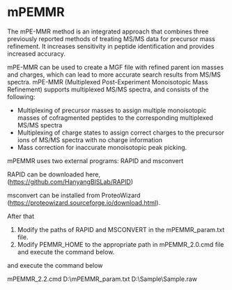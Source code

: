 # mPEMMR
The mPE-MMR method is an integrated approach that combines three previously reported methods of treating MS/MS data for precursor mass refinement. It increases sensitivity in peptide identification and provides increased accuracy.

mPE-MMR can be used to create a MGF file with refined parent ion masses and charges, which can lead to more accurate search results from MS/MS spectra. mPE-MMR (Multiplexed Post-Experiment Monoisotopic Mass Refinement) supports multiplexed MS/MS spectra, and consists of the following:

 - Multiplexing of precursor masses to assign multiple monoisotopic masses of cofragmented peptides to the corresponding multiplexed MS/MS spectra
 - Multiplexing of charge states to assign correct charges to the precursor ions of MS/MS spectra with no charge information
 - Mass correction for inaccurate monoisotopic peak picking.

mPEMMR uses two external programs: RAPID and msconvert

RAPID can be downloaded here, (https://github.com/HanyangBISLab/RAPID)

msconvert can be installed from ProteoWizard (https://proteowizard.sourceforge.io/download.html).

After that 

1) Modify the paths of RAPID and MSCONVERT in the mPEMMR_param.txt file.
2) Modify PEMMR_HOME to the appropriate path in mPEMMR_2.0.cmd file and execute the command below.

and execute the command below

mPEMMR_2.2.cmd D:\mPEMMR_param.txt D:\Sample\Sample.raw
